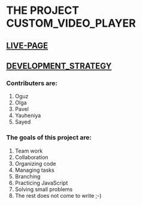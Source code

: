 # THE PROJECT CUSTOM_VIDEO_PLAYER

## [LIVE-PAGE](https://oguzkarademir.github.io/project-custom-video-player/)
## [DEVELOPMENT_STRATEGY](./development-strategy.md)

### Contributers are:

1. Oguz
1. Olga
1. Pavel
1. Yauheniya
1. Sayed

### The goals of this project are:

1. Team work
1. Collaboration
1. Organizing code
1. Managing tasks
1. Branching
1. Practicing JavaScript
1. Solving small problems
1. The rest does not come to write ;-)

